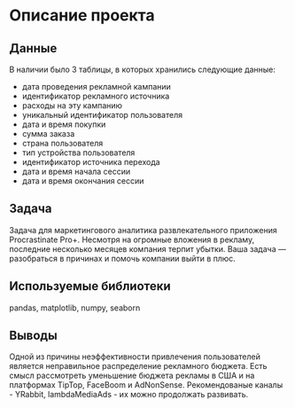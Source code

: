 # Описание проекта
## Данные
В наличии было 3 таблицы, в которых хранились следующие данные:
* дата проведения рекламной кампании
* идентификатор рекламного источника
* расходы на эту кампанию
* уникальный идентификатор пользователя
* дата и время покупки
* сумма заказа
* страна пользователя
* тип устройства пользователя
* идентификатор источника перехода
* дата и время начала сессии
* дата и время окончания сессии
## Задача
Задача для маркетингового аналитика развлекательного приложения Procrastinate Pro+. Несмотря на огромные вложения в рекламу, последние несколько месяцев компания терпит убытки. Ваша задача — разобраться в причинах и помочь компании выйти в плюс.
## Используемые библиотеки
pandas, matplotlib, numpy, seaborn
## Выводы 
Одной из причины неэффективности привлечения пользователей является неправильное распределение рекламного бюджета. Есть смысл рассмотреть уменьшение бюджета рекламы в США и на платформах TipTop, FaceBoom и AdNonSense.
Рекомендованые каналы - YRabbit, lambdaMediaAds - их можно продолжать развивать.
